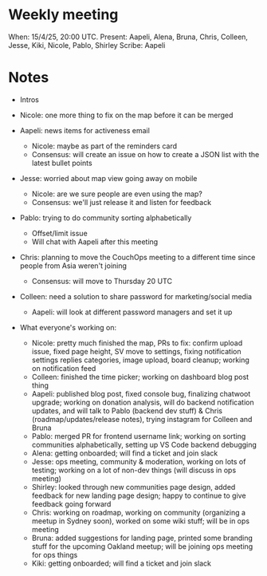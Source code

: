 # Weekly meeting

When: 15/4/25, 20:00 UTC.
Present: Aapeli, Alena, Bruna, Chris, Colleen, Jesse, Kiki, Nicole, Pablo, Shirley
Scribe: Aapeli

# Notes

* Intros
* Nicole: one more thing to fix on the map before it can be merged
* Aapeli: news items for activeness email
  - Nicole: maybe as part of the reminders card
  - Consensus: will create an issue on how to create a JSON list with the latest bullet points
* Jesse: worried about map view going away on mobile
  - Nicole: are we sure people are even using the map?
  - Consensus: we'll just release it and listen for feedback
* Pablo: trying to do community sorting alphabetically
  - Offset/limit issue
  - Will chat with Aapeli after this meeting
* Chris: planning to move the CouchOps meeting to a different time since people from Asia weren't joining
  - Consensus: will move to Thursday 20 UTC
* Colleen: need a solution to share password for marketing/social media
  - Aapeli: will look at different password managers and set it up

* What everyone's working on:
  - Nicole: pretty much finished the map, PRs to fix: confirm upload issue, fixed page height, SV move to settings, fixing notification settings replies categories, image upload, board cleanup; working on notification feed
  - Colleen: finished the time picker; working on dashboard blog post thing
  - Aapeli: published blog post, fixed console bug, finalizing chatwoot upgrade; working on donation analysis, will do backend notification updates, and will talk to Pablo (backend dev stuff) & Chris (roadmap/updates/release notes), trying instagram for Colleen and Bruna
  - Pablo: merged PR for frontend username link; working on sorting communities alphabetically, setting up VS Code backend debugging
  - Alena: getting onboarded; will find a ticket and join slack
  - Jesse: ops meeting, community & moderation, working on lots of testing; working on a lot of non-dev things (will discuss in ops meeting)
  - Shirley: looked through new communities page design, added feedback for new landing page design; happy to continue to give feedback going forward
  - Chris: working on roadmap, working on community (organizing a meetup in Sydney soon), worked on some wiki stuff; will be in ops meeting
  - Bruna: added suggestions for landing page, printed some branding stuff for the upcoming Oakland meetup; will be joining ops meeting for ops things
  - Kiki: getting onboarded; will find a ticket and join slack
